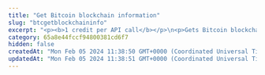 ```yaml
---
title: "Get Bitcoin blockchain information"
slug: "btcgetblockchaininfo"
excerpt: "<p><b>1 credit per API call</b></p>\n<p>Gets Bitcoin blockchain information. Obtains basic info like the testnet / mainnet version of the chain, the current block number and its hash.</p>"
category: 65a8e44fccf94800381cd6f7
hidden: false
createdAt: "Mon Feb 05 2024 11:38:50 GMT+0000 (Coordinated Universal Time)"
updatedAt: "Mon Feb 05 2024 11:38:51 GMT+0000 (Coordinated Universal Time)"
---
```

